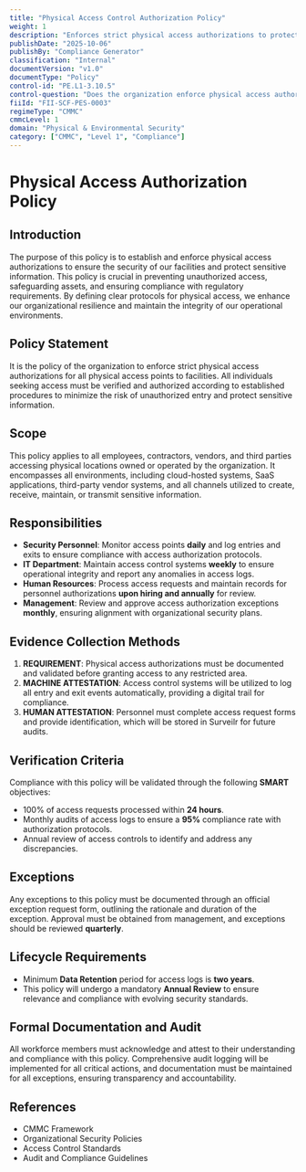 ```yaml
---
title: "Physical Access Control Authorization Policy"
weight: 1
description: "Enforces strict physical access authorizations to protect facilities and sensitive information from unauthorized entry while ensuring compliance with security regulations."
publishDate: "2025-10-06"
publishBy: "Compliance Generator"
classification: "Internal"
documentVersion: "v1.0"
documentType: "Policy"
control-id: "PE.L1-3.10.5"
control-question: "Does the organization enforce physical access authorizations for all physical access points (including designated entry/exit points) to facilities (excluding those areas within the facility officially designated as publicly accessible)?"
fiiId: "FII-SCF-PES-0003"
regimeType: "CMMC"
cmmcLevel: 1
domain: "Physical & Environmental Security"
category: ["CMMC", "Level 1", "Compliance"]
---
```


# Physical Access Authorization Policy

## Introduction
The purpose of this policy is to establish and enforce physical access authorizations to ensure the security of our facilities and protect sensitive information. This policy is crucial in preventing unauthorized access, safeguarding assets, and ensuring compliance with regulatory requirements. By defining clear protocols for physical access, we enhance our organizational resilience and maintain the integrity of our operational environments.

## Policy Statement
It is the policy of the organization to enforce strict physical access authorizations for all physical access points to facilities. All individuals seeking access must be verified and authorized according to established procedures to minimize the risk of unauthorized entry and protect sensitive information.

## Scope
This policy applies to all employees, contractors, vendors, and third parties accessing physical locations owned or operated by the organization. It encompasses all environments, including cloud-hosted systems, SaaS applications, third-party vendor systems, and all channels utilized to create, receive, maintain, or transmit sensitive information.

## Responsibilities
- **Security Personnel**: Monitor access points **daily** and log entries and exits to ensure compliance with access authorization protocols.
- **IT Department**: Maintain access control systems **weekly** to ensure operational integrity and report any anomalies in access logs.
- **Human Resources**: Process access requests and maintain records for personnel authorizations **upon hiring and annually** for review.
- **Management**: Review and approve access authorization exceptions **monthly**, ensuring alignment with organizational security plans.

## Evidence Collection Methods
1. **REQUIREMENT**: Physical access authorizations must be documented and validated before granting access to any restricted area.
2. **MACHINE ATTESTATION**: Access control systems will be utilized to log all entry and exit events automatically, providing a digital trail for compliance.
3. **HUMAN ATTESTATION**: Personnel must complete access request forms and provide identification, which will be stored in Surveilr for future audits.

## Verification Criteria
Compliance with this policy will be validated through the following **SMART** objectives:
- 100% of access requests processed within **24 hours**.
- Monthly audits of access logs to ensure a **95%** compliance rate with authorization protocols.
- Annual review of access controls to identify and address any discrepancies.

## Exceptions
Any exceptions to this policy must be documented through an official exception request form, outlining the rationale and duration of the exception. Approval must be obtained from management, and exceptions should be reviewed **quarterly**.

## Lifecycle Requirements
- Minimum **Data Retention** period for access logs is **two years**.
- This policy will undergo a mandatory **Annual Review** to ensure relevance and compliance with evolving security standards.

## Formal Documentation and Audit
All workforce members must acknowledge and attest to their understanding and compliance with this policy. Comprehensive audit logging will be implemented for all critical actions, and documentation must be maintained for all exceptions, ensuring transparency and accountability.

## References
- CMMC Framework
- Organizational Security Policies
- Access Control Standards
- Audit and Compliance Guidelines